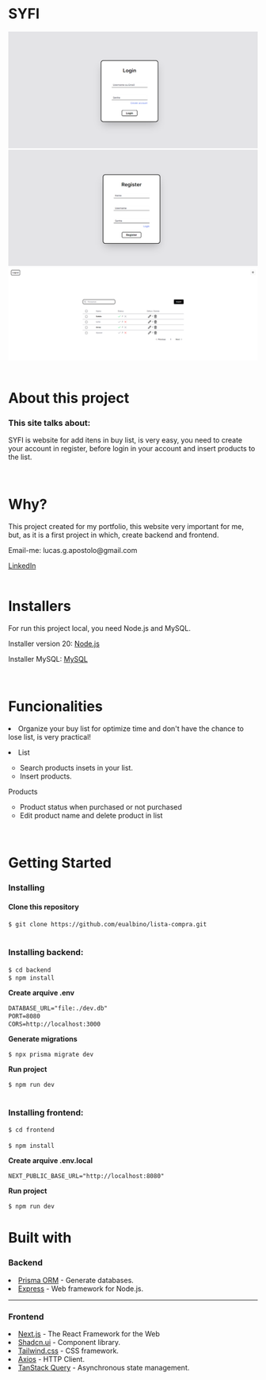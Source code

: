 <h1>SYFI</h1>
<img src="/frontend/public/login-image.png">
<img src="/frontend/public/register-image.png">
<img src="/frontend/public/list-buy-image.png">
<br/>
<br/>
<h1>About this project</h1>
<h3>This site talks about:</h3>
<p>SYFI is website for add itens in buy list, is very easy, you need to create your account in register, before login in your account and insert products to the list.</p>
<br/>
<h1>Why?</h1>
<p>This project created for my portfolio, this website very important for me, but, as it is a first project in which, create backend and frontend.
</p>
<p>Email-me: lucas.g.apostolo@gmail.com</p>
<a href="http://www.linkedin.com/in/lucas-gonçalves-922b7b272">LinkedIn</a>
<br/>
<br/>
<h1>Installers</h1>
<p>For run this project local, you need Node.js and MySQL.</p>
<p>Installer version 20: <a href="https://nodejs.org/en/download/current">Node.js</a></p>
<p>Installer MySQL: <a href="https://dev.mysql.com/downloads/installer/">MySQL</a></p>
<br/>
<h1>Funcionalities</h1>
<p><li/>Organize your buy list for optimize time and don't have the chance to lose list, is very practical!</p>
<p><li/>List</p>
<ul style="list-style-type:circle;">
  <li>Search products insets in your list.</li>
  <li>Insert products.</li>
</ul>
<p>Products</p>
<ul style="list-style-type:circle;">
  <li>Product status when purchased or not purchased</li>
  <li>Edit product name and delete product in list</li>
</ul>
<br/>
<h1>Getting Started</h1>
<h3>Installing</h3>
<h4>Clone this repository</h4>

```shell
$ git clone https://github.com/eualbino/lista-compra.git
```

#

### Installing backend:

```shell
$ cd backend
$ npm install
```

<strong>Create arquive .env</strong>

```
DATABASE_URL="file:./dev.db"
PORT=8080
CORS=http://localhost:3000
```

<strong>Generate migrations</strong>

```shell
$ npx prisma migrate dev
```

<strong>Run project</strong>

```shell
$ npm run dev
```

#

### Installing frontend:

```shell
$ cd frontend

$ npm install
```

<strong>Create arquive .env.local</strong>

```
NEXT_PUBLIC_BASE_URL="http://localhost:8080"
```

<strong>Run project</strong>

```shell
$ npm run dev
```

#

# Built with

### Backend

<li><a href="https://www.prisma.io/">Prisma ORM</a> - Generate databases.</li>
<li><a href="https://expressjs.com/">Express</a> - Web framework for Node.js.</li>
<hr>
<h3>Frontend</h3>
<li><a href="https://nextjs.org/">Next.js</a> - 
The React Framework for the Web</li>
<li><a href="https://ui.shadcn.com/">Shadcn.ui</a> - Component library.</li>
<li><a href="https://tailwindcss.com/">Tailwind.css</a> - CSS framework.</li>
<li><a href="https://axios-http.com/">Axios</a> - HTTP Client.</li>
<li><a href="https://tanstack.com/">TanStack Query</a> - Asynchronous state management.</li>
